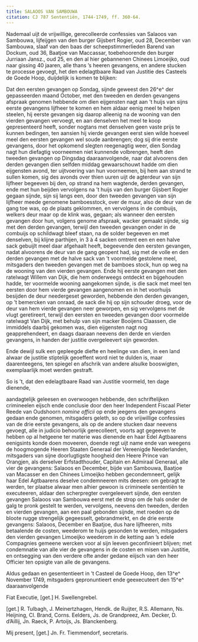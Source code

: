 ```yaml
---
title: SALAOOS VAN SAMBOUWA
citation: CJ 787 Sententiën, 1744-1749, ff. 360-64.
---
```


Nademaal uijt de vrijwillige, gerecolleerde confessies van Salaoos van Sambouwa, lijfeijgen van den burger Gijsbert Rogier, oud 28, December van Sambouwa, slaaf van den baas der scheepstimmerlieden Barend van Dockum, oud 36, Baatjoe van Maccassar, toebehoorende den burger Jurriaan Jansz., oud 25, en den al hier gebannenen Chinees Limoeijko, oud naar gissing 40 jaaren, alle thans ’s heeren gevangens, en andere stucken te processe gevoegt, het den edelagtbaare Raad van Justitie des Casteels de Goede Hoop, duijdelijk is komen te blijken:

Dat den eersten gevangen op Sondag, sijnde geweest den 26^e^ der gepasseerden maand October, met den tweeden en derden gevangens afspraak genomen hebbende om dien eijgensten nagt aan ’t huijs van sijns eerste gevangens lijfheer te komen en hem aldaar eenig meel te helpen steelen, hij eerste gevangen sig daarop alleenig na de wooning van den vierden gevangen vervoegt, en aan denselven het meel te koop gepresenteerd heeft, sonder nogtans met denselven geen vaste prijs te kunnen bedingen, ten aansien hij vierde gevangen eerst sien wilde hoeveel meel den eersten gevangen wel soude aanbrengen; dog sij drie eerste gevangens, door het opkomend slegten reegenagtig weer, dien Sondag nagt hun diefagtig voorneemen niet kunnende volbrengen, heeft den tweeden gevangen op Dingsdag daaraanvolgende, naar dat alvoorens den derden gevangen dien selfden middag gewaarschouwt hadde om dien eijgensten avond, ter uijtvoering van hun voorneemen, bij hem aan strand te sullen komen, sig des avonds over thien uuren uijt de agterdeur van sijn lijfheer begeeven bij den, op strand na hem wagtende, derden gevangen, ende met hun beijden vervolgens na ’t huijs van den burger Gijsbert Rogier gegaan sijnde, sijn sij langs een, door den tweeden gevangen van sijn lijfheer meede genomene bamboesstock, over de muur, also de deur van de gang toe was, op de plaats geklommen, en vervolgens in de combuijs, welkers deur maar op de klink was, gegaan; als wanneer den eersten gevangen door hun, volgens genome afspraak, wacker gemaakt sijnde, sig met den derden gevangen, terwijl den tweeden gevangen onder in de combuijs op schildwagt bleef staan, na de solder begeeven en met denselven, bij klijne parthijen, in 3 à 4 sacken omtrent een en een halve sack gebuijlt meel daar afgehaalt heeft, begeevende den eersten gevangen, nadat alvoorens de deur van de gang geopent had, sig met de volle en den derden gevangen met de halve sack van ’t voormelde gestolene meel, mitsgaders den tweeden gevangen met de bamboes stock, hun op weg na de wooning van den vierden gevangen. Ende hij eerste gevangen met den ratelwagt Willem van Dijk, die hem onderweegs ontdeckt en bijgehouden hadde, ter voormelde wooning aangekomen sijnde, is die sack met meel ten eersten door hem vierde gevangen aangenomen en in het voorhuijs besijden de deur needergeset geworden, hebbende den derden gevangen, op ’t bemercken van onraad, de sack die hij op sijn schouder droeg, voor de deur van hem vierde gevangen neer geworpen, en sig vervolgens met de vlugt geretireert, terwijl den eersten en tweeden gevangen door voormelde ratelwagt Van Dijk, met behulp van sijn macker Booijens Claassen, die immiddels daarbij gekomen was, dien eijgensten nagt nog geapprehendeert, en daags daaraan neevens den derde en vierden gevangens, in handen der justitie overgeleevert sijn geworden.

Ende dewijl sulk een gepleegde diefte en heelinge van dien, in een land alwaar de justitie stiptelijk geoeffent word niet te dulden is, maar daarenteegens, ten spiegel en afschrik van andere alsulke booswigten, exemplaarlijk moet werden gestraft.

So is ’t, dat den edelagtbaare Raad van Justitie voormeld, ten dage dienende,

aandagtelijk geleesen en overwoogen hebbende, den schriftelijken crimineelen eijsch ende conclusie door den heer Independent Fiscaal Pieter Reede van Oudshoorn *nomine officii* op ende jeegens den gevangens gedaan ende genomen, mitsgaders geleth, so op de vrijwillige confessies van de drie eerste gevangens, als op de andere stucken daar neevens gevoegt, alle in judicio behoorlijk gerecolleert, voorts agt gegeeven te hebben op al hetgeene ter materie was dienende en haar Edel Agtbaarens eenigsints konde doen moveeren, doende regt uijt name ende van weegens de hoogmogende Heeren Staaten Generaal der Vereenigde Neederlanden, mitsgaders van sijne doorlugtigste hoogheid den Heere Prince van Orangjen, als derselver Erfstadthouder, Capitain en Admiraal Generaal, alle vier de gevangens: Salaoos en December, bijde van Sambouwa, Baatjoe van Macasser en den Chinees Limoeijko hebben gecondemneert, gelijk haar Edel Agtbaarens deselve condemneeren mits deesen: om gebragt te werden, ter plaatse alwaar men alhier gewoon is crimineele sententiën te executeeren, aldaar den scherpregter overgeleevert sijnde, den eersten gevangen Salaoos van Sambouwa eerst met de strop om de hals onder de galg te pronk gestelt te werden, vervolgens, neevens den tweeden, derden en vierden gevangen, aan een paal gebonden sijnde, met roeden op de bloote rugge strengelijk gegeesselt, gebrandmerkt, en de drie eerste gevangens: Salaoos, December en Baatjoe, dus hare lijfheeren, mits betaalende de costen, weederom te huijs gesonden te werden, mitsgaders den vierden gevangen Limoeijko weederom in de ketting aan ’s edele Compagnies gemeene wercken voor al sijn leeven geconfinieert blijven; met condemnatie van alle vier de gevangens in de costen en misen van Justitie, en ontsegging van den verdere ofte ander gedane eiijsch van den heer Officier ten opsigte van alle de gevangens.

Aldus gedaan en gesententieert in ’t Casteel de Goede Hoop, den 13^e^ November 1749, mitsgaders gepronuntieert ende geexecuteert den 15^e^ daaraanvolgende

Fiat Executie, \[get.\] H. Swellengrebel.

\[get.\] R. Tulbagh, J. Meinertzhagen, Hendk. de Ruijter, R.S. Allemann, Ns. Heijning, Cl. Brand, Corns. Eelders, Js. de Grandpreez, Am. Decker, D. d’Aillij, Jn. Raeck, P. Artoijs, Js. Blanckenberg.

Mij present, \[get.\] Jn. Fr. Tiemmendorf, secretaris.
